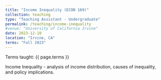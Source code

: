 ```yaml
---
title: "Income Inequality (ECON 169)"
collection: teaching
type: "Teaching Assistant - Undergraduate"
permalink: /teaching/income-inequality
#venue: "University of California Irvine"
date: 2023-12-10
location: "Irvine, CA"
terms: "Fall 2023"
---
```


Terms taught: {{ page.terms }}

Income Inequality - analysis of income distribution, causes of inequality, and policy implications.
